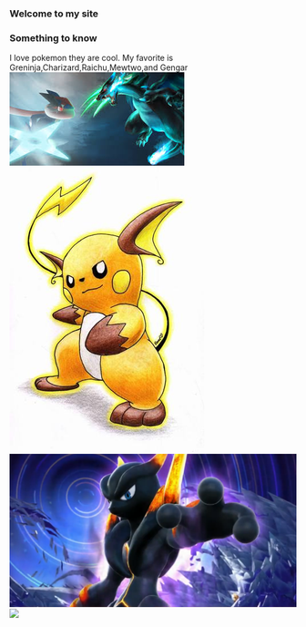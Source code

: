 ### Welcome to my site
### Something to know
I love pokemon they are cool. My favorite is Greninja,Charizard,Raichu,Mewtwo,and Gengar
<img src="images.jpeg"/>
<img src="Raichu-pokemon-21626756-342-500.jpg"/>
<img src="pokken-darkmewtwo-750.png"/>
<img src="Jeremiah555.github.io/__gengar_pokemon_drawn_by_juan_arrabel_hernandez__8130480baed756bc3e20ad4ce2d23bac.jpg"/>












